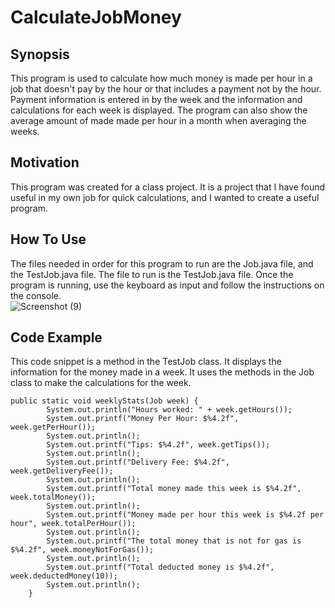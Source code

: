 # CalculateJobMoney

## Synopsis
This program is used to calculate how much money is made per hour in a job that doesn't pay by the hour or that includes a payment not by the hour. Payment information is entered in by the week and the information and calculations for each week is displayed. The program can also show the average amount of made made per hour in a month when averaging the weeks.

## Motivation
This program was created for a class project. It is a project that I have found useful in my own job for quick calculations, and I wanted to create a useful program. 

## How To Use
The files needed in order for this program to run are the Job.java file, and the TestJob.java file. The file to run is the TestJob.java file. Once the program is running, use the keyboard as input and follow the instructions on the console.  
![Screenshot (9)](https://github.com/KaralineGlazier/CalculateJobMoney/assets/148881979/4df4fae4-f28b-44c6-9779-1f3bbd9d203d)


## Code Example
This code snippet is a method in the TestJob class. It displays the information for the money made in a week. It uses the methods in the Job class to make the calculations for the week. 
```
public static void weeklyStats(Job week) {
		System.out.println("Hours worked: " + week.getHours());
		System.out.printf("Money Per Hour: $%4.2f", week.getPerHour());
		System.out.println();
		System.out.printf("Tips: $%4.2f", week.getTips());
		System.out.println();
		System.out.printf("Delivery Fee: $%4.2f", week.getDeliveryFee());
		System.out.println();
		System.out.printf("Total money made this week is $%4.2f", week.totalMoney());
		System.out.println();
		System.out.printf("Money made per hour this week is $%4.2f per hour", week.totalPerHour());
		System.out.println();
		System.out.printf("The total money that is not for gas is $%4.2f", week.moneyNotForGas());
		System.out.println();
		System.out.printf("Total deducted money is $%4.2f", week.deductedMoney(10));
		System.out.println();
	}
```
